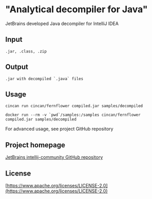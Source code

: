 # "Analytical decompiler for Java"

JetBrains developed Java decompiler for IntelliJ IDEA

## Input

```
.jar, .class, .zip
```

## Output

```
.jar with decompiled `.java` files
```

## Usage

```
cincan run cincan/fernflower compiled.jar samples/decompiled
```

```
docker run --rm -v `pwd`/samples:/samples cincan/fernflower compiled.jar samples/decompiled
```

For advanced usage, see project GitHub repository

## Project homepage
[JetBrains intellij-community GitHub repository](https://github.com/JetBrains/intellij-community/tree/master/plugins/java-decompiler/engine)


## License

[https://www.apache.org/licenses/LICENSE-2.0](https://www.apache.org/licenses/LICENSE-2.0)
